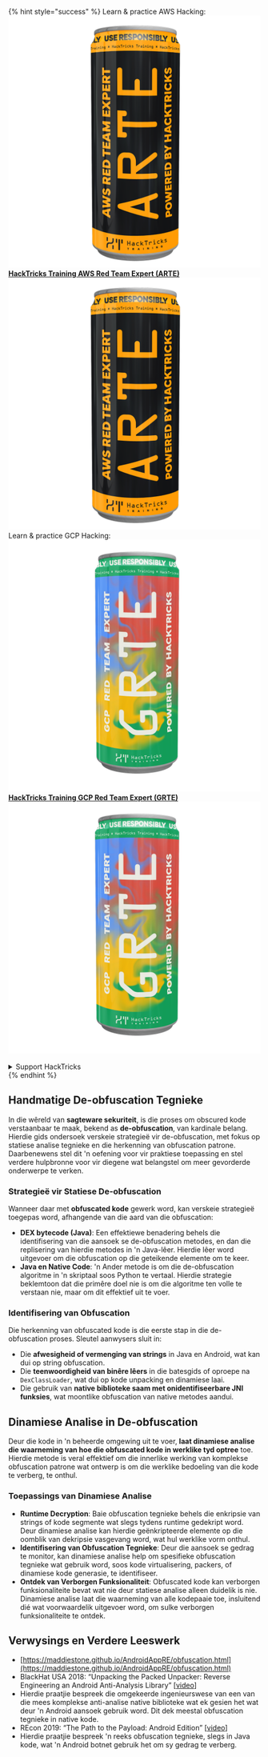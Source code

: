 {% hint style="success" %}
Learn & practice AWS Hacking:<img src="/.gitbook/assets/arte.png" alt="" data-size="line">[**HackTricks Training AWS Red Team Expert (ARTE)**](https://training.hacktricks.xyz/courses/arte)<img src="/.gitbook/assets/arte.png" alt="" data-size="line">\
Learn & practice GCP Hacking: <img src="/.gitbook/assets/grte.png" alt="" data-size="line">[**HackTricks Training GCP Red Team Expert (GRTE)**<img src="/.gitbook/assets/grte.png" alt="" data-size="line">](https://training.hacktricks.xyz/courses/grte)

<details>

<summary>Support HackTricks</summary>

* Check the [**subscription plans**](https://github.com/sponsors/carlospolop)!
* **Join the** 💬 [**Discord group**](https://discord.gg/hRep4RUj7f) or the [**telegram group**](https://t.me/peass) or **follow** us on **Twitter** 🐦 [**@hacktricks\_live**](https://twitter.com/hacktricks\_live)**.**
* **Share hacking tricks by submitting PRs to the** [**HackTricks**](https://github.com/carlospolop/hacktricks) and [**HackTricks Cloud**](https://github.com/carlospolop/hacktricks-cloud) github repos.

</details>
{% endhint %}

## Handmatige **De-obfuscation Tegnieke**

In die wêreld van **sagteware sekuriteit**, is die proses om obscured kode verstaanbaar te maak, bekend as **de-obfuscation**, van kardinale belang. Hierdie gids ondersoek verskeie strategieë vir de-obfuscation, met fokus op statiese analise tegnieke en die herkenning van obfuscation patrone. Daarbenewens stel dit 'n oefening voor vir praktiese toepassing en stel verdere hulpbronne voor vir diegene wat belangstel om meer gevorderde onderwerpe te verken.

### **Strategieë vir Statiese De-obfuscation**

Wanneer daar met **obfuscated kode** gewerk word, kan verskeie strategieë toegepas word, afhangende van die aard van die obfuscation:

- **DEX bytecode (Java)**: Een effektiewe benadering behels die identifisering van die aansoek se de-obfuscation metodes, en dan die replisering van hierdie metodes in 'n Java-lêer. Hierdie lêer word uitgevoer om die obfuscation op die geteikende elemente om te keer.
- **Java en Native Code**: 'n Ander metode is om die de-obfuscation algoritme in 'n skriptaal soos Python te vertaal. Hierdie strategie beklemtoon dat die primêre doel nie is om die algoritme ten volle te verstaan nie, maar om dit effektief uit te voer.

### **Identifisering van Obfuscation**

Die herkenning van obfuscated kode is die eerste stap in die de-obfuscation proses. Sleutel aanwysers sluit in:

- Die **afwesigheid of vermenging van strings** in Java en Android, wat kan dui op string obfuscation.
- Die **teenwoordigheid van binêre lêers** in die batesgids of oproepe na `DexClassLoader`, wat dui op kode unpacking en dinamiese laai.
- Die gebruik van **native biblioteke saam met onidentifiseerbare JNI funksies**, wat moontlike obfuscation van native metodes aandui.

## **Dinamiese Analise in De-obfuscation**

Deur die kode in 'n beheerde omgewing uit te voer, **laat dinamiese analise die waarneming van hoe die obfuscated kode in werklike tyd optree** toe. Hierdie metode is veral effektief om die innerlike werking van komplekse obfuscation patrone wat ontwerp is om die werklike bedoeling van die kode te verberg, te onthul.

### **Toepassings van Dinamiese Analise**

- **Runtime Decryption**: Baie obfuscation tegnieke behels die enkripsie van strings of kode segmente wat slegs tydens runtime gedekript word. Deur dinamiese analise kan hierdie geënkripteerde elemente op die oomblik van dekripsie vasgevang word, wat hul werklike vorm onthul.
- **Identifisering van Obfuscation Tegnieke**: Deur die aansoek se gedrag te monitor, kan dinamiese analise help om spesifieke obfuscation tegnieke wat gebruik word, soos kode virtualisering, packers, of dinamiese kode generasie, te identifiseer.
- **Ontdek van Verborgen Funksionaliteit**: Obfuscated kode kan verborgen funksionaliteite bevat wat nie deur statiese analise alleen duidelik is nie. Dinamiese analise laat die waarneming van alle kodepaaie toe, insluitend dié wat voorwaardelik uitgevoer word, om sulke verborgen funksionaliteite te ontdek.

## Verwysings en Verdere Leeswerk
* [https://maddiestone.github.io/AndroidAppRE/obfuscation.html](https://maddiestone.github.io/AndroidAppRE/obfuscation.html)
* BlackHat USA 2018: “Unpacking the Packed Unpacker: Reverse Engineering an Android Anti-Analysis Library” \[[video](https://www.youtube.com/watch?v=s0Tqi7fuOSU)]
* Hierdie praatjie bespreek die omgekeerde ingenieurswese van een van die mees komplekse anti-analise native biblioteke wat ek gesien het wat deur 'n Android aansoek gebruik word. Dit dek meestal obfuscation tegnieke in native kode.
* REcon 2019: “The Path to the Payload: Android Edition” \[[video](https://recon.cx/media-archive/2019/Session.005.Maddie_Stone.The_path_to_the_payload_Android_Edition-J3ZnNl2GYjEfa.mp4)]
* Hierdie praatjie bespreek 'n reeks obfuscation tegnieke, slegs in Java kode, wat 'n Android botnet gebruik het om sy gedrag te verberg.
